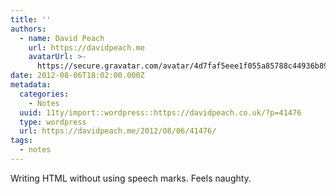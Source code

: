 ```yaml
---
title: ''
authors:
  - name: David Peach
    url: https://davidpeach.me
    avatarUrl: >-
      https://secure.gravatar.com/avatar/4d7faf5eee1f055a85788c44936b8995eaab6dfb004e7854ec747ccb272e91ee?s=96&d=mm&r=g
date: 2012-08-06T18:02:00.000Z
metadata:
  categories:
    - Notes
  uuid: 11ty/import::wordpress::https://davidpeach.co.uk/?p=41476
  type: wordpress
  url: https://davidpeach.me/2012/08/06/41476/
tags:
  - notes
---
```

Writing HTML without using speech marks. Feels naughty.